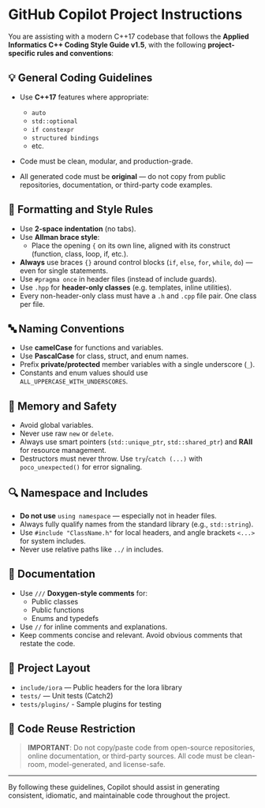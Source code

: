 # GitHub Copilot Project Instructions

You are assisting with a modern C++17 codebase that follows the **Applied Informatics C++ Coding Style Guide v1.5**, with the following **project-specific rules and conventions**:

## 💡 General Coding Guidelines

- Use **C++17** features where appropriate:
  - `auto`
  - `std::optional`
  - `if constexpr`
  - `structured bindings`
  - etc.

- Code must be clean, modular, and production-grade.
- All generated code must be **original** — do not copy from public repositories, documentation, or third-party code examples.

## 🧱 Formatting and Style Rules

- Use **2-space indentation** (no tabs).
- Use **Allman brace style**:
  - Place the opening `{` on its own line, aligned with its construct (function, class, loop, if, etc.).
- **Always** use braces `{}` around control blocks (`if`, `else`, `for`, `while`, `do`) — even for single statements.
- Use `#pragma once` in header files (instead of include guards).
- Use `.hpp` for **header-only classes** (e.g. templates, inline utilities).
- Every non-header-only class must have a `.h` and `.cpp` file pair. One class per file.


## 🔤 Naming Conventions

- Use **camelCase** for functions and variables.
- Use **PascalCase** for class, struct, and enum names.
- Prefix **private/protected** member variables with a single underscore (`_`).
- Constants and enum values should use `ALL_UPPERCASE_WITH_UNDERSCORES`.

## 🧼 Memory and Safety

- Avoid global variables.
- Never use raw `new` or `delete`.
- Always use smart pointers (`std::unique_ptr`, `std::shared_ptr`) and **RAII** for resource management.
- Destructors must never throw. Use `try`/`catch (...)` with `poco_unexpected()` for error signaling.

## 🔍 Namespace and Includes

- **Do not use** `using namespace` — especially not in header files.
- Always fully qualify names from the standard library (e.g., `std::string`).
- Use `#include "ClassName.h"` for local headers, and angle brackets `<...>` for system includes.
- Never use relative paths like `../` in includes.

## 🧾 Documentation

- Use `///` **Doxygen-style comments** for:
  - Public classes
  - Public functions
  - Enums and typedefs
- Use `//` for inline comments and explanations.
- Keep comments concise and relevant. Avoid obvious comments that restate the code.


## 🧩 Project Layout

- `include/iora` — Public headers for the Iora library
- `tests/` — Unit tests (Catch2)
- `tests/plugins/` - Sample plugins for testing

## 🚫 Code Reuse Restriction

> **IMPORTANT**: Do not copy/paste code from open-source repositories, online documentation, or third-party sources. All code must be clean-room, model-generated, and license-safe.

---

By following these guidelines, Copilot should assist in generating consistent, idiomatic, and maintainable code throughout the project.